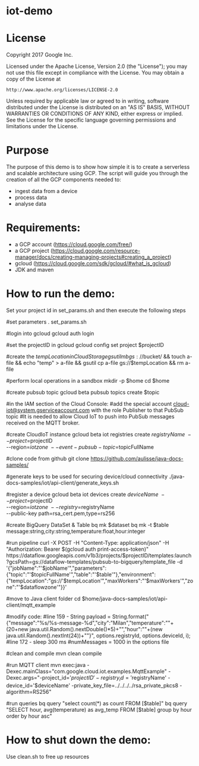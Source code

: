 # iot-demo

# License

Copyright 2017 Google Inc.

Licensed under the Apache License, Version 2.0 (the "License");
you may not use this file except in compliance with the License.
You may obtain a copy of the License at

    http://www.apache.org/licenses/LICENSE-2.0

Unless required by applicable law or agreed to in writing, software
distributed under the License is distributed on an "AS IS" BASIS,
WITHOUT WARRANTIES OR CONDITIONS OF ANY KIND, either express or implied.
See the License for the specific language governing permissions and
limitations under the License.

# Purpose
The purpose of this demo is to show how simple it is to create a serverless and scalable architecture using GCP.
The script will guide you through the creation of all the GCP components needed to:
- ingest data from a device
- process data
- analyse data

# Requirements:
- a GCP account (https://cloud.google.com/free/)
- a GCP project (https://cloud.google.com/resource-manager/docs/creating-managing-projects#creating_a_project)
- gcloud (https://cloud.google.com/sdk/gcloud/#what_is_gcloud)
- JDK and maven

# How to run the demo:
Set your project id in set_params.sh and then execute the following steps

#set parameters
. set_params.sh

#login into gcloud
gcloud auth login

#set the projectID in gcloud
gcloud config set project $projectID

#create the $tempLocation in CloudStorage
gsutil mb gs://$bucket/ && touch a-file && echo "temp" > a-file && gsutil cp a-file gs://$tempLocation && rm a-file

#perform local operations in a sandbox
mkdir -p $home
cd $home

#create pubsub topic
gcloud beta pubsub topics create $topic

#in the IAM section of the Cloud Console:
#add the special account cloud-iot@system.gserviceaccount.com with the role Publisher to that PubSub topic
#It is needed to allow Cloud IoT to push into PubSub messages received on the MQTT broker.

#create CloudIoT instance
gcloud beta iot registries create $registryName \
    --project=$projectID \
    --region=$iotzone \
    --event-pubsub-topic=$topicFullName

#clone code from github
git clone https://github.com/aulisse/java-docs-samples/

#generate keys to be used for securing device/cloud connectivity
./java-docs-samples/iot/api-client/generate_keys.sh

#register a device
gcloud beta iot devices create $deviceName \
  --project=$projectID \
  --region=$iotzone \
  --registry=$registryName \
  --public-key path=rsa_cert.pem,type=rs256

#create BigQuery DataSet & Table
bq mk $dataset
bq mk -t $table message:string,city:string,temperature:float,hour:integer

#run pipeline
curl -X POST -H "Content-Type: application/json" -H "Authorization: Bearer $(gcloud auth print-access-token)" https://dataflow.googleapis.com/v1b3/projects/$projectID/templates:launch?gcsPath=gs://dataflow-templates/pubsub-to-bigquery/template_file -d  '{"jobName":"'$jobName'","parameters":{"topic":"'$topicFullName'","table":"'$table'"},"environment":{"tempLocation":"gs://'$tempLocation'","maxWorkers":"'$maxWorkers'","zone":"'$dataflowzone'"}}'

#move to Java client folder
cd $home/java-docs-samples/iot/api-client/mqtt_example

#modify code:
#line 159 - String payload = String.format("{\"message\":\"%s/%s-message-%d\",\"city\":\"Milan\",\"temperature\":\""+(20+new java.util.Random().nextDouble()*5)+"\",\"hour\":\""+(new java.util.Random().nextInt(24))+"\"}", options.registryId, options.deviceId, i);
#line 172 - sleep 300 ms 
#numMessages = 1000 in the options file

#clean and compile 
mvn clean compile

#run MQTT client
mvn exec:java -Dexec.mainClass="com.google.cloud.iot.examples.MqttExample" -Dexec.args="-project_id='$projectID' -registry_id='$registryName' -device_id='$deviceName' -private_key_file=../../../../rsa_private_pkcs8 -algorithm=RS256"

#run queries
bq query "select count(*) as count FROM [$table]"
bq query "SELECT hour, avg(temperature) as avg_temp FROM [$table] group by hour order by hour asc"

# How to shut down the demo:
Use clean.sh to free up resources
